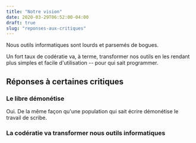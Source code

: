 ```yaml
---
title: "Notre vision"
date: 2020-03-29T06:52:00-04:00
draft: true
slug: "reponses-aux-critiques"
---
```


Nous outils informatiques sont lourds et parsemés de bogues.

Un fort taux de codératie va, à terme, transformer nos outils en les rendant plus simples et facile d'utilisation -- pour qui sait programmer.

## Réponses à certaines critiques


### Le libre démonétise

Oui. De la même façon qu'une population qui sait écrire démonétise le travail de scribe.


### La codératie va transformer nous outils informatiques


